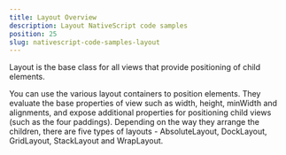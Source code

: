 ```yaml
---
title: Layout Overview
description: Layout NativeScript code samples
position: 25
slug: nativescript-code-samples-layout
---
```

Layout is the base class for all views that provide positioning of child elements.

You can use the various layout containers to position elements. They evaluate the base properties of view such as width, height, minWidth and alignments, and expose additional properties for positioning child views (such as the four paddings). Depending on the way they arrange the children, there are five types of layouts - AbsoluteLayout, DockLayout, GridLayout, StackLayout and WrapLayout.